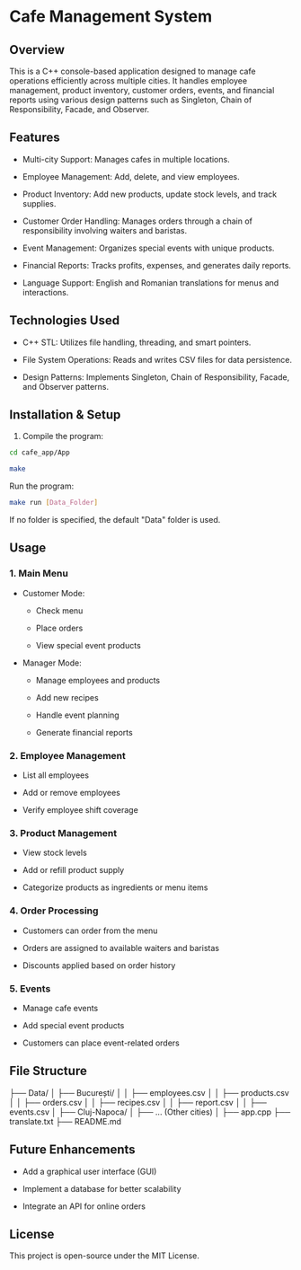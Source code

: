 # Cafe Management System

## Overview

This is a C++ console-based application designed to manage cafe operations efficiently across multiple cities. It handles employee management, product inventory, customer orders, events, and financial reports using various design patterns such as Singleton, Chain of Responsibility, Facade, and Observer.

## Features

- Multi-city Support: Manages cafes in multiple locations.

- Employee Management: Add, delete, and view employees.

- Product Inventory: Add new products, update stock levels, and track supplies.

- Customer Order Handling: Manages orders through a chain of responsibility involving waiters and baristas.

- Event Management: Organizes special events with unique products.

- Financial Reports: Tracks profits, expenses, and generates daily reports.

- Language Support: English and Romanian translations for menus and interactions.

## Technologies Used

- C++ STL: Utilizes file handling, threading, and smart pointers.

- File System Operations: Reads and writes CSV files for data persistence.

- Design Patterns: Implements Singleton, Chain of Responsibility, Facade, and Observer patterns.

## Installation & Setup

1. Compile the program:

``` bash
cd cafe_app/App
```

``` bash
make
```

Run the program:
``` bash
make run [Data_Folder]
```

If no folder is specified, the default "Data" folder is used.

## Usage

### 1. Main Menu

- Customer Mode:

    - Check menu

    - Place orders

    - View special event products

- Manager Mode:

    - Manage employees and products

    - Add new recipes

    - Handle event planning

    - Generate financial reports

### 2. Employee Management

- List all employees

- Add or remove employees

- Verify employee shift coverage

### 3. Product Management

- View stock levels

- Add or refill product supply

- Categorize products as ingredients or menu items

### 4. Order Processing

- Customers can order from the menu

- Orders are assigned to available waiters and baristas

- Discounts applied based on order history

### 5. Events

- Manage cafe events

- Add special event products

- Customers can place event-related orders

## File Structure

├── Data/
│   ├── București/
│   │   ├── employees.csv
│   │   ├── products.csv
│   │   ├── orders.csv
│   │   ├── recipes.csv
│   │   ├── report.csv
│   │   ├── events.csv
│   ├── Cluj-Napoca/
│   ├── ... (Other cities)
│
├── app.cpp
├── translate.txt
├── README.md

## Future Enhancements

- Add a graphical user interface (GUI)

- Implement a database for better scalability

- Integrate an API for online orders

## License

This project is open-source under the MIT License.
